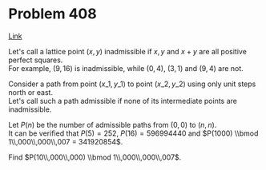 # Problem 408

[Link](https://projecteuler.net/problem=408)

Let's call a lattice point $(x, y)$ inadmissible if $x, y$ and $x+y$ are all positive perfect squares.  
For example, $(9, 16)$ is inadmissible, while $(0, 4)$, $(3, 1)$ and $(9, 4)$ are not.

Consider a path from point $(x\_1, y\_1)$ to point $(x\_2, y\_2)$ using only unit steps north or east.  
Let's call such a path admissible if none of its intermediate points are inadmissible.

Let $P(n)$ be the number of admissible paths from $(0, 0)$ to $(n, n)$.  
It can be verified that $P(5) = 252$, $P(16) = 596994440$ and $P(1000) \\bmod 1\\,000\\,000\\,007 = 341920854$.

Find $P(10\\,000\\,000) \\bmod 1\\,000\\,000\\,007$.
